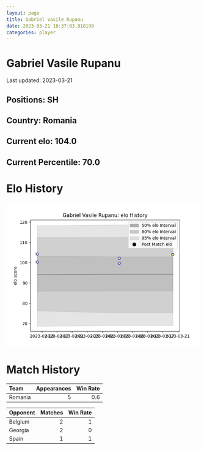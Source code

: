 ```yaml
---  
layout: page  
title: Gabriel Vasile Rupanu  
date: 2023-03-21 18:37:03.818198  
categories: player  
---
```

# Gabriel Vasile Rupanu


Last updated: 2023-03-21
## Positions: SH

## Country: Romania

## Current elo: 104.0

## Current Percentile: 70.0

# Elo History


![elo history](history_GabrielVasileRupanu.png)
# Match History


| Team    |   Appearances |   Win Rate |
|:--------|--------------:|-----------:|
| Romania |             5 |        0.6 |

| Opponent   |   Matches |   Win Rate |
|:-----------|----------:|-----------:|
| Belgium    |         2 |          1 |
| Georgia    |         2 |          0 |
| Spain      |         1 |          1 |